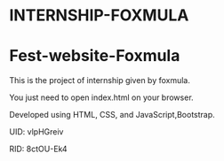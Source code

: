 # INTERNSHIP-FOXMULA

# Fest-website-Foxmula
This is the project of internship given by foxmula.

You just need to open index.html on your browser.


Developed using HTML, CSS, and JavaScript,Bootstrap.

UID: vlpHGreiv

RID: 8ctOU-Ek4
